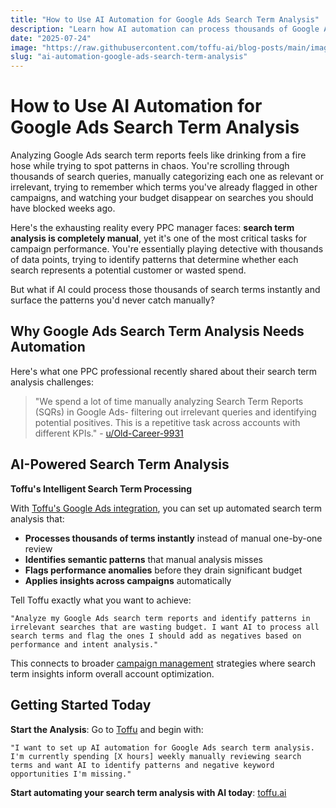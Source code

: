 ```yaml
---
title: "How to Use AI Automation for Google Ads Search Term Analysis"
description: "Learn how AI automation can process thousands of Google Ads search terms instantly, identify wasteful patterns, and optimize campaigns faster than manual analysis."
date: "2025-07-24"
image: "https://raw.githubusercontent.com/toffu-ai/blog-posts/main/images/search-term-analysis-ai-hero.avif"
slug: "ai-automation-google-ads-search-term-analysis"
---
```


# How to Use AI Automation for Google Ads Search Term Analysis

Analyzing Google Ads search term reports feels like drinking from a fire hose while trying to spot patterns in chaos. You're scrolling through thousands of search queries, manually categorizing each one as relevant or irrelevant, trying to remember which terms you've already flagged in other campaigns, and watching your budget disappear on searches you should have blocked weeks ago.

Here's the exhausting reality every PPC manager faces: **search term analysis is completely manual**, yet it's one of the most critical tasks for campaign performance. You're essentially playing detective with thousands of data points, trying to identify patterns that determine whether each search represents a potential customer or wasted spend.

But what if AI could process those thousands of search terms instantly and surface the patterns you'd never catch manually?

## Why Google Ads Search Term Analysis Needs Automation

Here's what one PPC professional recently shared about their search term analysis challenges:

> "We spend a lot of time manually analyzing Search Term Reports (SQRs) in Google Ads- filtering out irrelevant queries and identifying potential positives. This is a repetitive task across accounts with different KPIs." - [u/Old-Career-9931](https://www.reddit.com/r/PPC/comments/1li82kx/looking_for_ai_solution_to_automate_search_term/)

## AI-Powered Search Term Analysis

**Toffu's Intelligent Search Term Processing**

With [Toffu's Google Ads integration](https://toffu.ai/tools/google_ads), you can set up automated search term analysis that:

- **Processes thousands of terms instantly** instead of manual one-by-one review
- **Identifies semantic patterns** that manual analysis misses
- **Flags performance anomalies** before they drain significant budget
- **Applies insights across campaigns** automatically

Tell Toffu exactly what you want to achieve:

```
"Analyze my Google Ads search term reports and identify patterns in irrelevant searches that are wasting budget. I want AI to process all search terms and flag the ones I should add as negatives based on performance and intent analysis."
```

This connects to broader [campaign management](https://toffu.ai/use-cases/campaign-management) strategies where search term insights inform overall account optimization.

## Getting Started Today

**Start the Analysis**: Go to [Toffu](https://toffu.ai/) and begin with:
```
"I want to set up AI automation for Google Ads search term analysis. I'm currently spending [X hours] weekly manually reviewing search terms and want AI to identify patterns and negative keyword opportunities I'm missing."
```

**Start automating your search term analysis with AI today**: [toffu.ai](https://toffu.ai/)